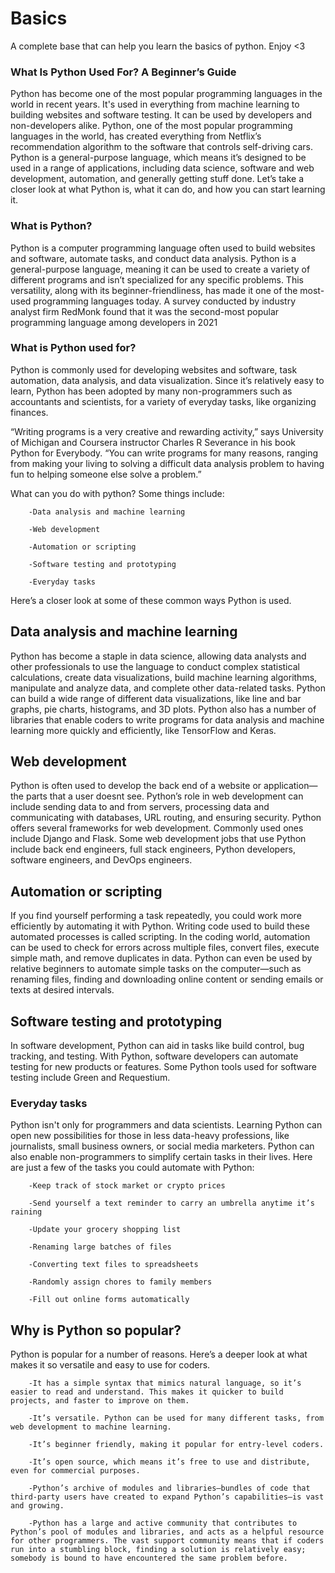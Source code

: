 # Basics
A complete base that can help you learn the basics of python. Enjoy <3

### What Is Python Used For? A Beginner’s Guide
Python has become one of the most popular programming languages in the world in recent years. It's used in everything from machine learning to building websites and software testing. It can be used by developers and non-developers alike.
Python, one of the most popular programming languages in the world, has created everything from Netflix’s recommendation algorithm to the software that controls self-driving cars. Python is a general-purpose language, which means it’s designed to be used in a range of applications, including data science, software and web development, automation, and generally getting stuff done.
Let’s take a closer look at what Python is, what it can do, and how you can start learning it.

### What is Python?
Python is a computer programming language often used to build websites and software, automate tasks, and conduct data analysis. Python is a general-purpose language, meaning it can be used to create a variety of different programs and isn’t specialized for any specific problems. This versatility, along with its beginner-friendliness, has made it one of the most-used programming languages today. A survey conducted by industry analyst firm RedMonk found that it was the second-most popular programming language among developers in 2021

### What is Python used for?
Python is commonly used for developing websites and software, task automation, data analysis, and data visualization. Since it’s relatively easy to learn, Python has been adopted by many non-programmers such as accountants and scientists, for a variety of everyday tasks, like organizing finances.

“Writing programs is a very creative and rewarding activity,” says University of Michigan and Coursera instructor Charles R Severance in his book Python for Everybody. “You can write programs for many reasons, ranging from making your living to solving a difficult data analysis problem to having fun to helping someone else solve a problem.”

What can you do with python? Some things include:

        -Data analysis and machine learning

        -Web development

        -Automation or scripting

        -Software testing and prototyping

        -Everyday tasks
Here’s a closer look at some of these common ways Python is used.

## Data analysis and machine learning
Python has become a staple in data science, allowing data analysts and other professionals to use the language to conduct complex statistical calculations, create data visualizations, build machine learning algorithms, manipulate and analyze data, and complete other data-related tasks.
Python can build a wide range of different data visualizations, like line and bar graphs, pie charts, histograms, and 3D plots. Python also has a number of libraries that enable coders to write programs for data analysis and machine learning more quickly and efficiently, like TensorFlow and Keras.

## Web development
Python is often used to develop the back end of a website or application—the parts that a user doesnt see. Python’s role in web development can include sending data to and from servers, processing data and communicating with databases, URL routing, and ensuring security. Python offers several frameworks for web development. Commonly used ones include Django and Flask.
Some web development jobs that use Python include back end engineers, full stack engineers, Python developers, software engineers, and DevOps engineers.

## Automation or scripting
If you find yourself performing a task repeatedly, you could work more efficiently by automating it with Python. Writing code used to build these automated processes is called scripting. In the coding world, automation can be used to check for errors across multiple files, convert files, execute simple math, and remove duplicates in data.
Python can even be used by relative beginners to automate simple tasks on the computer—such as renaming files, finding and downloading online content or sending emails or texts at desired intervals.

## Software testing and prototyping
In software development, Python can aid in tasks like build control, bug tracking, and testing. With Python, software developers can automate testing for new products or features. Some Python tools used for software testing include Green and Requestium.

### Everyday tasks
Python isn't only for programmers and data scientists. Learning Python can open new possibilities for those in less data-heavy professions, like journalists, small business owners, or social media marketers. Python can also enable non-programmers to simplify certain tasks in their lives. Here are just a few of the tasks you could automate with Python:

        -Keep track of stock market or crypto prices

        -Send yourself a text reminder to carry an umbrella anytime it’s raining

        -Update your grocery shopping list

        -Renaming large batches of files

        -Converting text files to spreadsheets

        -Randomly assign chores to family members

        -Fill out online forms automatically

## Why is Python so popular?
Python is popular for a number of reasons. Here’s a deeper look at what makes it so versatile and easy to use for coders.

        -It has a simple syntax that mimics natural language, so it’s easier to read and understand. This makes it quicker to build projects, and faster to improve on them.

        -It’s versatile. Python can be used for many different tasks, from web development to machine learning.

        -It’s beginner friendly, making it popular for entry-level coders.

        -It’s open source, which means it’s free to use and distribute, even for commercial purposes.

        -Python’s archive of modules and libraries—bundles of code that third-party users have created to expand Python’s capabilities—is vast and growing.

        -Python has a large and active community that contributes to Python’s pool of modules and libraries, and acts as a helpful resource for other programmers. The vast support community means that if coders run into a stumbling block, finding a solution is relatively easy; somebody is bound to have encountered the same problem before.